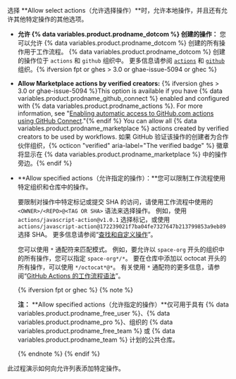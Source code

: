 选择 **Allow select actions（允许选择操作）**时，允许本地操作，并且还有允许其他特定操作的其他选项。

- **允许 {% data variables.product.prodname_dotcom %} 创建的操作：** 您可以允许 {% data variables.product.prodname_dotcom %} 创建的所有操作用于工作流程。 {% data variables.product.prodname_dotcom %} 创建的操作位于 `actions` 和 `github` 组织中。 更多信息请参阅 [`actions`](https://github.com/actions) 和 [`github`](https://github.com/github) 组织。{% ifversion fpt or ghes > 3.0 or ghae-issue-5094 or ghec %}
- **Allow Marketplace actions by verified creators:** {% ifversion ghes > 3.0 or ghae-issue-5094 %}This option is available if you have {% data variables.product.prodname_github_connect %} enabled and configured with {% data variables.product.prodname_actions %}. For more information, see "[Enabling automatic access to GitHub.com actions using GitHub Connect](/admin/github-actions/managing-access-to-actions-from-githubcom/enabling-automatic-access-to-githubcom-actions-using-github-connect)."{% endif %} You can allow all {% data variables.product.prodname_marketplace %} actions created by verified creators to be used by workflows. 如果 GitHub 验证该操作的创建者为合作伙伴组织，{% octicon "verified" aria-label="The verified badge" %} 徽章将显示在 {% data variables.product.prodname_marketplace %} 中的操作旁边。{% endif %}
- **Allow specified actions（允许指定的操作）：**您可以限制工作流程使用特定组织和仓库中的操作。

  要限制对操作中特定标记或提交 SHA 的访问，请使用工作流程中使用的 `<OWNER>/<REPO>@<TAG OR SHA>` 语法来选择操作。 例如，使用 `actions/javascript-action@v1.0.1` 选择标记，或使用 `actions/javascript-action@172239021f7ba04fe7327647b213799853a9eb89` 选择 SHA。 更多信息请参阅“[查找和自定义操作](/actions/learn-github-actions/finding-and-customizing-actions#using-release-management-for-your-custom-actions)”。

  您可以使用 `*` 通配符来匹配模式。 例如，要允许以 `space-org` 开头的组织中的所有操作，您可以指定 `space-org*/*`。 要在仓库中添加以 octocat 开头的所有操作，可以使用 `*/octocat*@*`。 有关使用 `*` 通配符的更多信息，请参阅“[GitHub Actions 的工作流程语法](/actions/reference/workflow-syntax-for-github-actions#filter-pattern-cheat-sheet)”。

  {% ifversion fpt or ghec %}
  {% note %}

  **注：** **Allow specified actions（允许指定的操作）**仅可用于具有 {% data variables.product.prodname_free_user %}、{% data variables.product.prodname_pro %}、组织的 {% data variables.product.prodname_free_team %} 或 {% data variables.product.prodname_team %} 计划的公共仓库。

  {% endnote %}
  {% endif %}

此过程演示如何向允许列表添加特定操作。
